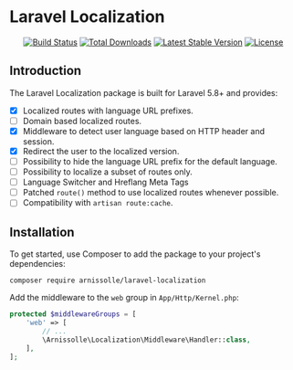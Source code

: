 # Laravel Localization

<p align="center">
<a href="https://travis-ci.org/arnissolle/laravel-localization"><img src="https://travis-ci.org/arnissolle/laravel-localization.svg" alt="Build Status"></a>
<a href="https://packagist.org/packages/arnissolle/laravel-localization"><img src="https://poser.pugx.org/arnissolle/laravel-localization/d/total.svg" alt="Total Downloads"></a>
<a href="https://packagist.org/packages/arnissolle/laravel-localization"><img src="https://poser.pugx.org/arnissolle/laravel-localization/v/stable.svg" alt="Latest Stable Version"></a>
<a href="https://packagist.org/packages/arnissolle/laravel-localization"><img src="https://poser.pugx.org/arnissolle/laravel-localization/license.svg" alt="License"></a>
</p>

## Introduction

The Laravel Localization package is built for Laravel 5.8+ and provides: 

- [x] Localized routes with language URL prefixes.
- [ ] Domain based localized routes.
- [x] Middleware to detect user language based on HTTP header and session. 
- [x] Redirect the user to the localized version.
- [ ] Possibility to hide the language URL prefix for the default language.
- [ ] Possibility to localize a subset of routes only.
- [ ] Language Switcher and Hreflang Meta Tags
- [ ] Patched `route()` method to use localized routes whenever possible.
- [ ] Compatibility with `artisan route:cache`.

## Installation

To get started, use Composer to add the package to your project's dependencies:
```
composer require arnissolle/laravel-localization
```

Add the middleware to the `web` group in `App/Http/Kernel.php`:
```php
protected $middlewareGroups = [
    'web' => [
        // ...
        \Arnissolle\Localization\Middleware\Handler::class,
    ],
];
```
